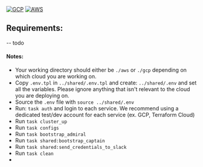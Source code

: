 [![GCP](https://github.com/GlueOps/glueops/actions/workflows/gcp.yml/badge.svg)](https://github.com/GlueOps/glueops/actions/workflows/gcp.yml)
[![AWS](https://github.com/GlueOps/glueops/actions/workflows/aws.yml/badge.svg?branch=%F0%9F%9A%80%F0%9F%92%8E%F0%9F%99%8C%F0%9F%9A%80)](https://github.com/GlueOps/glueops/actions/workflows/aws.yml)


## Requirements:

-- todo

#### Notes:

- Your working directory should either be `./aws` or `./gcp` depending on which cloud you are working on.
- Copy `.env.tpl` in `../shared/.env.tpl` and create: `../shared/.env` and set all the variables. Please ignore anything that isn't relevant to the cloud you are deploying on.
- Source the `.env` file with `source ../shared/.env`
- Run: `task auth` and login to each service. We recommend using a dedicated test/dev account for each service (ex. GCP, Terraform Cloud)
- Run `task cluster_up`
- Run `task configs`
- Run `task bootstrap_admiral`
- Run `task shared:bootstrap_captain`
- Run `task shared:send_credentials_to_slack`
- Run `task clean`
- 
